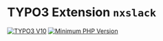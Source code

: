 # TYPO3 Extension `nxslack`

[![TYPO3 V10](https://img.shields.io/badge/TYPO3-10-orange.svg)](https://get.typo3.org/version/10)
[![Minimum PHP Version](https://img.shields.io/badge/php-%3E%3D%207.4-8892BF.svg)](https://php.net/)
